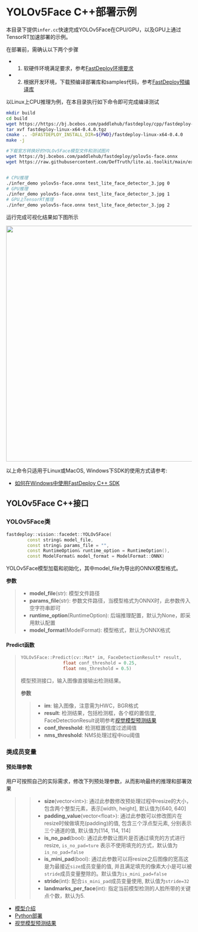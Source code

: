# YOLOv5Face C++部署示例

本目录下提供`infer.cc`快速完成YOLOv5Face在CPU/GPU，以及GPU上通过TensorRT加速部署的示例。

在部署前，需确认以下两个步骤

- 1. 软硬件环境满足要求，参考[FastDeploy环境要求](../../../../../docs/cn/build_and_install/download_prebuilt_libraries.md)  
- 2. 根据开发环境，下载预编译部署库和samples代码，参考[FastDeploy预编译库](../../../../../docs/cn/build_and_install/download_prebuilt_libraries.md)

以Linux上CPU推理为例，在本目录执行如下命令即可完成编译测试

```bash
mkdir build
cd build
wget https://https://bj.bcebos.com/paddlehub/fastdeploy/cpp/fastdeploy-linux-x64-gpu-0.4.0.tgz
tar xvf fastdeploy-linux-x64-0.4.0.tgz
cmake .. -DFASTDEPLOY_INSTALL_DIR=${PWD}/fastdeploy-linux-x64-0.4.0
make -j

#下载官方转换好的YOLOv5Face模型文件和测试图片
wget https://bj.bcebos.com/paddlehub/fastdeploy/yolov5s-face.onnx
wget https://raw.githubusercontent.com/DefTruth/lite.ai.toolkit/main/examples/lite/resources/test_lite_face_detector_3.jpg


# CPU推理
./infer_demo yolov5s-face.onnx test_lite_face_detector_3.jpg 0
# GPU推理
./infer_demo yolov5s-face.onnx test_lite_face_detector_3.jpg 1
# GPU上TensorRT推理
./infer_demo yolov5s-face.onnx test_lite_face_detector_3.jpg 2
```

运行完成可视化结果如下图所示

<img width="640" src="https://user-images.githubusercontent.com/67993288/184301839-a29aefae-16c9-4196-bf9d-9c6cf694f02d.jpg">

以上命令只适用于Linux或MacOS, Windows下SDK的使用方式请参考:  
- [如何在Windows中使用FastDeploy C++ SDK](../../../../../docs/cn/faq/use_sdk_on_windows.md)

## YOLOv5Face C++接口

### YOLOv5Face类

```c++
fastdeploy::vision::facedet::YOLOv5Face(
        const string& model_file,
        const string& params_file = "",
        const RuntimeOption& runtime_option = RuntimeOption(),
        const ModelFormat& model_format = ModelFormat::ONNX)
```

YOLOv5Face模型加载和初始化，其中model_file为导出的ONNX模型格式。

**参数**

> * **model_file**(str): 模型文件路径
> * **params_file**(str): 参数文件路径，当模型格式为ONNX时，此参数传入空字符串即可
> * **runtime_option**(RuntimeOption): 后端推理配置，默认为None，即采用默认配置
> * **model_format**(ModelFormat): 模型格式，默认为ONNX格式

#### Predict函数

> ```c++
> YOLOv5Face::Predict(cv::Mat* im, FaceDetectionResult* result,
>                 float conf_threshold = 0.25,
>                 float nms_threshold = 0.5)
> ```
>
> 模型预测接口，输入图像直接输出检测结果。
>
> **参数**
>
> > * **im**: 输入图像，注意需为HWC，BGR格式
> > * **result**: 检测结果，包括检测框，各个框的置信度, FaceDetectionResult说明参考[视觉模型预测结果](../../../../../docs/api/vision_results/)
> > * **conf_threshold**: 检测框置信度过滤阈值
> > * **nms_threshold**: NMS处理过程中iou阈值

### 类成员变量
#### 预处理参数
用户可按照自己的实际需求，修改下列预处理参数，从而影响最终的推理和部署效果

> > * **size**(vector&lt;int&gt;): 通过此参数修改预处理过程中resize的大小，包含两个整型元素，表示[width, height], 默认值为[640, 640]
> > * **padding_value**(vector&lt;float&gt;): 通过此参数可以修改图片在resize时候做填充(padding)的值, 包含三个浮点型元素, 分别表示三个通道的值, 默认值为[114, 114, 114]
> > * **is_no_pad**(bool): 通过此参数让图片是否通过填充的方式进行resize, `is_no_pad=ture` 表示不使用填充的方式，默认值为`is_no_pad=false`
> > * **is_mini_pad**(bool): 通过此参数可以将resize之后图像的宽高这是为最接近`size`成员变量的值, 并且满足填充的像素大小是可以被`stride`成员变量整除的。默认值为`is_mini_pad=false`
> > * **stride**(int): 配合`is_mini_pad`成员变量使用, 默认值为`stride=32`
> > * **landmarks_per_face**(int): 指定当前模型检测的人脸所带的关键点个数，默认为5.

- [模型介绍](../../)
- [Python部署](../python)
- [视觉模型预测结果](../../../../../docs/api/vision_results/)
